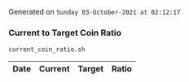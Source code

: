 Generated on `Sunday 03-October-2021 at 02:12:17`

### Current to Target Coin Ratio
`current_coin_ratio.sh`

Date|Current|Target|Ratio
---|---|---|---
